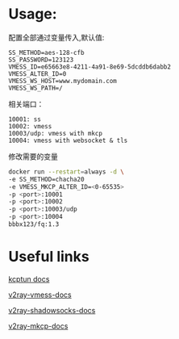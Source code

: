 # Usage:

配置全部通过变量传入,默认值:

```
SS_METHOD=aes-128-cfb
SS_PASSWORD=123123
VMESS_ID=e65663e8-4211-4a91-8e69-5dcddb6dabb2
VMESS_ALTER_ID=0
VMESS_WS_HOST=www.mydomain.com
VMESS_WS_PATH=/
```

相关端口：

```
10001: ss
10002: vmess
10003/udp: vmess with mkcp
10004: vmess with websocket & tls
```

修改需要的变量
```bash
docker run --restart=always -d \
-e SS_METHOD=chacha20
-e VMESS_MKCP_ALTER_ID=<0-65535>
-p <port>:10001
-p <port>:10002
-p <port>:10003/udp
-p <port>:10004
bbbx123/fq:1.3
```

# Useful links
[kcptun docs](https://github.com/xtaci/kcptun/blob/master/README.md#usage) 

[v2ray-vmess-docs](https://www.v2ray.com/chapter_02/protocols/vmess.html)

[v2ray-shadowsocks-docs](https://www.v2ray.com/chapter_02/protocols/shadowsocks.html)

[v2ray-mkcp-docs](https://www.v2ray.com/chapter_02/transport/mkcp.html)
